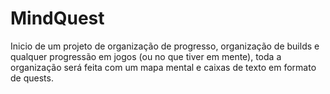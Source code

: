 # MindQuest

Inicio de um projeto de organização de progresso, organização de builds e qualquer progressão em jogos (ou no que tiver em mente), toda a organização será feita com um mapa mental e caixas de texto em formato de quests.

